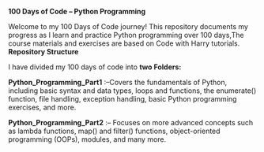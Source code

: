 **100 Days of Code – Python Programming**

Welcome to my 100 Days of Code journey! This repository documents my progress as I learn and practice Python programming over 100 days,The course materials and exercises are based on Code with Harry tutorials.
**Repository Structure**

I have divided my 100 days of code into **two Folders:**

**Python_Programming_Part1** :–Covers the fundamentals of Python, including basic syntax and data types, loops and functions, the enumerate() function, file handling, exception handling, basic Python programming exercises, and more.

**Python_Programming_Part2** :– Focuses on more advanced concepts such as lambda functions, map() and filter() functions, object-oriented programming (OOPs), modules, and many more.
